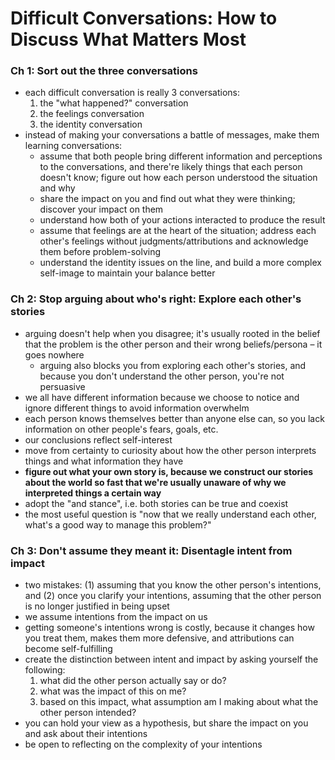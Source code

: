 # Difficult Conversations: How to Discuss What Matters Most

### Ch 1: Sort out the three conversations

* each difficult conversation is really 3 conversations:
  1. the "what happened?" conversation
  2. the feelings conversation
  3. the identity conversation
* instead of making your conversations a battle of messages, make them learning conversations:
  * assume that both people bring different information and perceptions to the conversations, and there're likely things that each person doesn't know; figure out how each person understood the situation and why
  * share the impact on you and find out what they were thinking; discover your impact on them
  * understand how both of your actions interacted to produce the result
  * assume that feelings are at the heart of the situation; address each other's feelings without judgments/attributions and acknowledge them before problem-solving
  * understand the identity issues on the line, and build a more complex self-image to maintain your balance better

### Ch 2: Stop arguing about who's right: Explore each other's stories

* arguing doesn't help when you disagree; it's usually rooted in the belief that the problem is the other person and their wrong beliefs/persona – it goes nowhere
  * arguing also blocks you from exploring each other's stories, and because you don't understand the other person, you're not persuasive
* we all have different information because we choose to notice and ignore different things to avoid information overwhelm
* each person knows themselves better than anyone else can, so you lack information on other people's fears, goals, etc.
* our conclusions reflect self-interest
* move from certainty to curiosity about how the other person interprets things and what information they have
* **figure out what your own story is, because we construct our stories about the world so fast that we're usually unaware of why we interpreted things a certain way**
* adopt the "and stance", i.e. both stories can be true and coexist
* the most useful question is "now that we really understand each other, what's a good way to manage this problem?"

### Ch 3: Don't assume they meant it: Disentagle intent from impact

* two mistakes: (1) assuming that you know the other person's intentions, and (2) once you clarify your intentions, assuming that the other person is no longer justified in being upset
* we assume intentions from the impact on us
* getting someone's intentions wrong is costly, because it changes how you treat them, makes them more defensive, and attributions can become self-fulfilling
* create the distinction between intent and impact by asking yourself the following:
  1. what did the other person actually say or do?
  2. what was the impact of this on me?
  3. based on this impact, what assumption am I making about what the other person intended?
* you can hold your view as a hypothesis, but share the impact on you and ask about their intentions
* be open to reflecting on the complexity of your intentions

